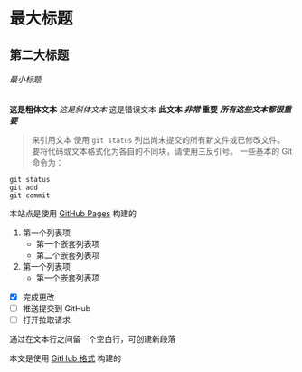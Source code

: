 # 最大标题
## 第二大标题
###### 最小标题
**这是粗体文本**
*这是斜体文本*
~~这是错误文本~~
**此文本 _非常_ 重要**
***所有这些文本都很重要***
> 来引用文本
使用 `git status` 列出尚未提交的所有新文件或已修改文件。
要将代码或文本格式化为各自的不同块，请使用三反引号。
一些基本的 Git 命令为：
```
git status
git add
git commit
```
本站点是使用 [GitHub Pages](https://pages.github.com/) 构建的
1. 第一个列表项
   -  第一个嵌套列表项
     - 第二个嵌套列表项
2. 第一个列表项
     - 第一个嵌套列表项
     
- [x] 完成更改
- [ ] 推送提交到 GitHub
- [ ] 打开拉取请求 

通过在文本行之间留一个空白行，可创建新段落

本文是使用 [GitHub 格式](https://docs.github.com/cn/free-pro-team@latest/github/writing-on-github/basic-writing-and-formatting-syntax/) 构建的
